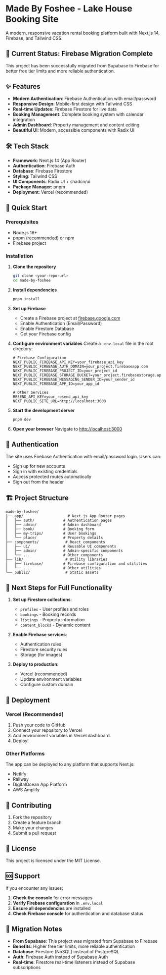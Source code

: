 # Made By Foshee - Lake House Booking Site

A modern, responsive vacation rental booking platform built with Next.js 14, Firebase, and Tailwind CSS.

## 🚀 **Current Status: Firebase Migration Complete**

This project has been successfully migrated from Supabase to Firebase for better free tier limits and more reliable authentication.

## ✨ **Features**

- **Modern Authentication**: Firebase Authentication with email/password
- **Responsive Design**: Mobile-first design with Tailwind CSS
- **Real-time Updates**: Firebase Firestore for live data
- **Booking Management**: Complete booking system with calendar integration
- **Admin Dashboard**: Property management and content editing
- **Beautiful UI**: Modern, accessible components with Radix UI

## 🛠️ **Tech Stack**

- **Framework**: Next.js 14 (App Router)
- **Authentication**: Firebase Auth
- **Database**: Firebase Firestore
- **Styling**: Tailwind CSS
- **UI Components**: Radix UI + shadcn/ui
- **Package Manager**: pnpm
- **Deployment**: Vercel (recommended)

## 🚀 **Quick Start**

### Prerequisites

- Node.js 18+ 
- pnpm (recommended) or npm
- Firebase project

### Installation

1. **Clone the repository**
   ```bash
   git clone <your-repo-url>
   cd made-by-foshee
   ```

2. **Install dependencies**
   ```bash
   pnpm install
   ```

3. **Set up Firebase**
   - Create a Firebase project at [firebase.google.com](https://firebase.google.com)
   - Enable Authentication (Email/Password)
   - Enable Firestore Database
   - Get your Firebase config

4. **Configure environment variables**
   Create a `.env.local` file in the root directory:
   ```env
   # Firebase Configuration
   NEXT_PUBLIC_FIREBASE_API_KEY=your_firebase_api_key
   NEXT_PUBLIC_FIREBASE_AUTH_DOMAIN=your_project.firebaseapp.com
   NEXT_PUBLIC_FIREBASE_PROJECT_ID=your_project_id
   NEXT_PUBLIC_FIREBASE_STORAGE_BUCKET=your_project.firebasestorage.app
   NEXT_PUBLIC_FIREBASE_MESSAGING_SENDER_ID=your_sender_id
   NEXT_PUBLIC_FIREBASE_APP_ID=your_app_id
   
   # Other Services
   RESEND_API_KEY=your_resend_api_key
   NEXT_PUBLIC_SITE_URL=http://localhost:3000
   ```

5. **Start the development server**
   ```bash
   pnpm dev
   ```

6. **Open your browser**
   Navigate to [http://localhost:3000](http://localhost:3000)

## 🔐 **Authentication**

The site uses Firebase Authentication with email/password login. Users can:
- Sign up for new accounts
- Sign in with existing credentials
- Access protected routes automatically
- Sign out from the header

## 🏗️ **Project Structure**

```
made-by-foshee/
├── app/                    # Next.js App Router pages
│   ├── auth/             # Authentication pages
│   ├── admin/            # Admin dashboard
│   ├── book/             # Booking form
│   ├── my-trips/         # User bookings
│   └── place/            # Property details
├── components/            # React components
│   ├── ui/               # Reusable UI components
│   ├── admin/            # Admin-specific components
│   └── ...               # Other components
├── lib/                   # Utility libraries
│   ├── firebase/         # Firebase configuration and utilities
│   └── ...               # Other utilities
└── public/                # Static assets
```

## 🎯 **Next Steps for Full Functionality**

1. **Set up Firestore collections**:
   - `profiles` - User profiles and roles
   - `bookings` - Booking records
   - `listings` - Property information
   - `content_blocks` - Dynamic content

2. **Enable Firebase services**:
   - Authentication rules
   - Firestore security rules
   - Storage (for images)

3. **Deploy to production**:
   - Vercel (recommended)
   - Update environment variables
   - Configure custom domain

## 🚀 **Deployment**

### Vercel (Recommended)

1. Push your code to GitHub
2. Connect your repository to Vercel
3. Add environment variables in Vercel dashboard
4. Deploy!

### Other Platforms

The app can be deployed to any platform that supports Next.js:
- Netlify
- Railway
- DigitalOcean App Platform
- AWS Amplify

## 🤝 **Contributing**

1. Fork the repository
2. Create a feature branch
3. Make your changes
4. Submit a pull request

## 📄 **License**

This project is licensed under the MIT License.

## 🆘 **Support**

If you encounter any issues:

1. **Check the console** for error messages
2. **Verify Firebase configuration** in `.env.local`
3. **Ensure all dependencies** are installed
4. **Check Firebase console** for authentication and database status

## 🔄 **Migration Notes**

- **From Supabase**: This project was migrated from Supabase to Firebase
- **Benefits**: Higher free tier limits, more reliable authentication
- **Database**: Firestore (NoSQL) instead of PostgreSQL
- **Auth**: Firebase Auth instead of Supabase Auth
- **Real-time**: Firestore real-time listeners instead of Supabase subscriptions
